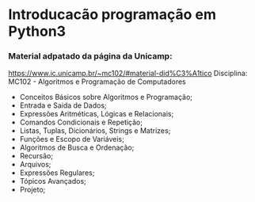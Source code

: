# Introducacão programação em Python3

### Material adpatado da página da Unicamp:
https://www.ic.unicamp.br/~mc102/#material-did%C3%A1tico
Disciplina: MC102 - Algoritmos e Programação de Computadores

* Conceitos Básicos sobre Algoritmos e Programação;
* Entrada e Saída de Dados;
* Expressões Aritméticas, Lógicas e Relacionais;
* Comandos Condicionais e Repetição;
* Listas, Tuplas, Dicionários, Strings e Matrizes;
* Funções e Escopo de Variáveis;
* Algoritmos de Busca e Ordenação;
* Recursão;
* Arquivos;
* Expressões Regulares;
* Tópicos Avançados;		
* Projeto;		 
